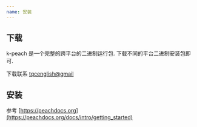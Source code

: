 ```yaml
---
name: 安装
---
```


## 下载
k-peach 是一个完整的跨平台的二进制运行包. 下载不同的平台二进制安装包即可.

下载联系 [tqcenglish@gmail](tqcenglish@gmail)

## 安装
参考 [https://peachdocs.org](https://peachdocs.org/docs/intro/getting_started)